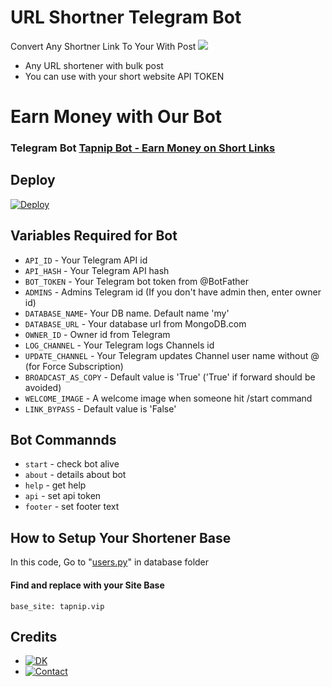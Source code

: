 # URL Shortner Telegram Bot 
Convert Any Shortner Link To Your With Post
<img src="https://user-images.githubusercontent.com/73097560/115834477-dbab4500-a447-11eb-908a-139a6edaec5c.gif">
* Any URL shortener with bulk post
* You can use with your short website API TOKEN
</p>

</p>
<h1 align="left">
  <b>Earn Money with Our Bot</b>
</h1>

### Telegram Bot [Tapnip Bot - Earn Money on Short Links](telegram.me/tapnip_bot)

## Deploy 

[![Deploy](https://www.herokucdn.com/deploy/button.svg)](https://heroku.com/deploy?template=https://github.com/kariuki727/tapnip)

## Variables Required for Bot
* `API_ID` - Your Telegram API id
* `API_HASH` - Your Telegram API hash
* `BOT_TOKEN` - Your Telegram bot token from @BotFather
* `ADMINS` - Admins Telegram id (If you don't have admin then, enter owner id) 
* `DATABASE_NAME`- Your DB name. Default name 'my'
* `DATABASE_URL` - Your database url from MongoDB.com 
* `OWNER_ID` - Owner id from Telegram
* `LOG_CHANNEL` - Your Telegram logs Channels id
* `UPDATE_CHANNEL` - Your Telegram updates Channel user name without @ (for Force Subscription)
* `BROADCAST_AS_COPY` - Default value is 'True' ('True' if forward should be avoided)
* `WELCOME_IMAGE` - A welcome image when someone hit /start command
* `LINK_BYPASS` - Default value is 'False'

## Bot Commannds
* `start` - check bot alive
* `about` - details about bot
* `help` - get help
* `api` - set api token
* `footer` - set footer text

## How to Setup Your Shortener Base
In this code, Go to "[users.py](/database/users.py)" in database folder
#### Find and replace with your <b>Site Base</b>
```
base_site: tapnip.vip
```
  
## Credits 

* [![DK](https://img.shields.io/static/v1?label=DKBOTZ&message=Telegram&color=critical)](https://t.me/briceka)
* [![Contact](https://img.shields.io/static/v1?label=Contact&message=On+Telegram&color=critical)](https://t.me/briceka)
